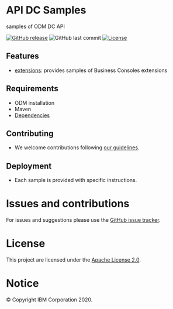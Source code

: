 # API DC Samples

samples of ODM DC API

[![GitHub release](https://img.shields.io/github/release/ODMDev/odm-libs-in-maven.svg)](https://github.com/ODMDev/odm-api-dc/releases)
![GitHub last commit](https://img.shields.io/github/last-commit/ODMDev/odm-api-dc)
[![License](https://img.shields.io/badge/License-Apache%202.0-blue.svg)](https://opensource.org/licenses/Apache-2.0)

## Features
- [extensions](extensions):  provides samples of Business Consoles extensions

## Requirements
- ODM installation
- Maven
- [Dependencies](https://github.com/ODMDev/odm-libs-in-maven/blob/master/README.md)

## Contributing
- We welcome contributions following [our guidelines](CONTRIBUTING.md).

## Deployment
- Each sample is provided with specific instructions.

# Issues and contributions
For issues and suggestions please use the [GitHub issue tracker](../../issues).

# License
This project are licensed under the [Apache License 2.0](LICENSE).

# Notice
© Copyright IBM Corporation 2020.